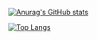 [![Anurag's GitHub stats](https://github-readme-stats.vercel.app/api?username=SAndrade100)](https://github.com/anuraghazra/github-readme-stats)

[![Top Langs](https://github-readme-stats.vercel.app/api/top-langs/?username=SAndrade100)](https://github.com/anuraghazra/github-readme-stats)
